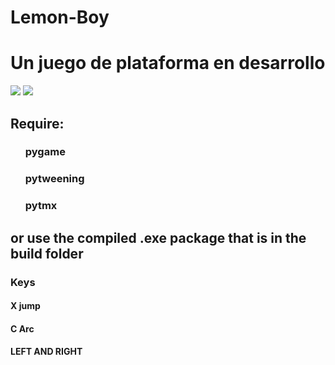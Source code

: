 # Lemon-Boy

<link rel="stylesheet" href="https://bootswatch.com/4/united/bootstrap.min.css">

<h1>Un juego de plataforma en desarrollo </h1>

<div class = "container">
  <div class = "card">
<img src = "https://github.com/hug58/Lemon-Boy/blob/master/gif/menu.gif" >

<img src= "https://github.com/hug58/Lemon-Boy/blob/master/gif/estado_actual.gif">
  </div>
</div>

<h2> Require: </h2>
  <ol> <h3> pygame </h3></ol>
  <ol> <h3> pytweening </h3></ol>
  <ol> <h3> pytmx </h3></ol>
  
<h2> or use the compiled .exe package that is in the build folder
</h2>
 
  
<h3> Keys </h3>
<h4> X jump </h4>
<h4> C Arc </h4>
<h4>  LEFT AND RIGHT </4>
